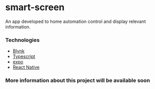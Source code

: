 # smart-screen

An app developed to home automation control and display relevant information.

### Technologies

- [Blynk](https://blynk.io/)
- [Typescript](https://www.typescriptlang.org/docs/)
- [expo](https://expo.dev/)
- [React Native](https://reactnative.dev/)

### More information about this project will be available soon

